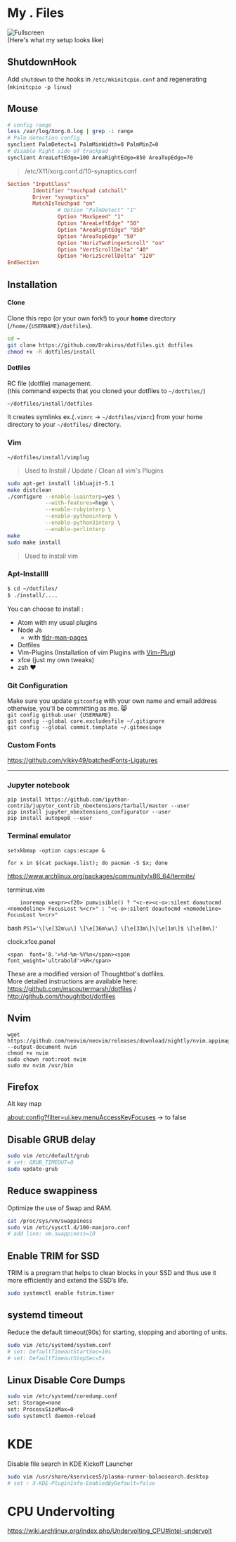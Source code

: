 My . Files
===================
![Fullscreen](https://raw.githubusercontent.com/Drakirus/dotfiles/master/screenshot.png)  
(Here's what my setup looks like)

## ShutdownHook 

Add `shutdown` to the hooks in `/etc/mkinitcpio.conf` and regenerating (`mkinitcpio -p linux`)

## Mouse

```sh
# config range
less /var/log/Xorg.0.log | grep -i range
# Palm detection config
synclient PalmDetect=1 PalmMinWidth=0 PalmMinZ=0
# disable Right side of trackpad
synclient AreaLeftEdge=100 AreaRightEdge=850 AreaTopEdge=70
```
> /etc/X11/xorg.conf.d/10-synaptics.conf
``` conf
Section "InputClass"
        Identifier "touchpad catchall"
        Driver "synaptics"
        MatchIsTouchpad "on"
                # Option "PalmDetect" "1"
                Option "MaxSpeed" "1"
                Option "AreaLeftEdge" "50"
                Option "AreaRightEdge" "850"
                Option "AreaTopEdge" "50"
                Option "HorizTwoFingerScroll" "on"
                Option "VertScrollDelta" "40"
                Option "HorizScrollDelta" "120"
EndSection

```

## Installation

#### Clone
Clone this repo (or your own fork!) to your **home** directory (`/home/{USERNAME}/dotfiles`).

``` sh
cd ~
git clone https://github.com/Drakirus/dotfiles.git dotfiles
chmod +x -R dotfiles/install
```

#### Dotfiles

RC file (dotfile) management.  
(this command expects that you cloned your dotfiles to `~/dotfiles/`)

``` sh
~/dotfiles/install/dotfiles
```

It creates symlinks ex.(`.vimrc` -> `~/dotfiles/vimrc`) from your home directory to your `~/dotfiles/` directory.  

### Vim

```
~/dotfiles/install/vimplug
```

> Used to Install / Update / Clean all vim's Plugins

``` sh
sudo apt-get install libluajit-5.1
make distclean
./configure --enable-luainterp=yes \
            --with-features=huge \
            --enable-rubyinterp \
            --enable-pythoninterp \
            --enable-python3interp \
            --enable-perlinterp
make
sudo make install
```

> Used to install vim

### Apt-Installll

``` sh
$ cd ~/dotfiles/
$ ./install/....
```

You can choose to install :  
* Atom with my usual plugins
* Node Js
   * with [tldr-man-pages](https://github.com/tldr-pages/tldr)
* Dotfiles
* Vim-Plugins (Installation of vim Plugins with [Vim-Plug](https://github.com/junegunn/vim-plug))
* xfce (just my own tweaks)
* zsh :heart:


### Git Configuration
Make sure you update `gitconfig` with your own name and email address otherwise, you'll be committing as me. :smile_cat:  
`git config github.user {USERNAME}`  
`git config --global core.excludesfile ~/.gitignore`  
`git config --global commit.template ~/.gitmessage`  

### Custom Fonts
https://github.com/vikky49/patchedFonts-Ligatures

---

### Jupyter notebook
```
pip install https://github.com/ipython-contrib/jupyter_contrib_nbextensions/tarball/master --user
pip install jupyter_nbextensions_configurator --user
pip install autopep8 --user
```

### Terminal emulator

```
setxkbmap -option caps:escape &
```


```
for x in $(cat package.list); do pacman -S $x; done
```

https://www.archlinux.org/packages/community/x86_64/termite/  



terminus.vim
```
    inoremap <expr><f20> pumvisible() ? "<c-e><c-o>:silent doautocmd <nomodeline> FocusLost %<cr>" : "<c-o>:silent doautocmd <nomodeline> FocusLost %<cr>"

```

bash
`PS1='\[\e[32m\u\] \[\e[36m\w\] \[\e[33m\]\[\e[1m\]$ \[\e[0m\]'`

clock.xfce.panel

```
<span  font='8.'>%d-%m-%Y%n</span><span  font_weight='ultrabold'>%R</span>
```


These are a modified version of Thoughtbot's dotfiles.  
More detailed instructions are available here:  
https://github.com/mscoutermarsh/dotfiles /
http://github.com/thoughtbot/dotfiles


## Nvim

```
wget https://github.com/neovim/neovim/releases/download/nightly/nvim.appimage --output-document nvim
chmod +x nvim
sudo chown root:root nvim
sudo mv nvim /usr/bin
```



## Firefox

Alt key map

[about:config?filter=ui.key.menuAccessKeyFocuses](about:config?filter=ui.key.menuAccessKeyFocuses) -> to false

## Disable GRUB delay

```sh
sudo vim /etc/default/grub
# set: GRUB_TIMEOUT=0
sudo update-grub
```

## Reduce swappiness
Optimize the use of Swap and RAM.

```sh
cat /proc/sys/vm/swappiness
sudo vim /etc/sysctl.d/100-manjaro.conf
# add line: vm.swappiness=10
```

## Enable TRIM for SSD
TRIM is a program that helps to clean blocks in your SSD and thus use it more efficiently and extend the SSD’s life.

```sh
sudo systemctl enable fstrim.timer
```

## systemd timeout
Reduce the default timeout(90s) for starting, stopping and aborting of units.

```sh
sudo vim /etc/systemd/system.conf 
# set: DefaultTimeoutStartSec=10s
# set: DefaultTimeoutStopSec=5s
```

## Linux Disable Core Dumps

```sh
sudo vim /etc/systemd/coredump.conf
set: Storage=none
set: ProcessSizeMax=0
sudo systemctl daemon-reload
```

# KDE

Disable file search in KDE Kickoff Launcher

```sh
sudo vim /usr/share/kservices5/plasma-runner-baloosearch.desktop
# set : X-KDE-PluginInfo-EnabledByDefault=false
```


# CPU Undervolting 

https://wiki.archlinux.org/index.php/Undervolting_CPU#intel-undervolt
